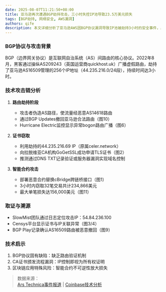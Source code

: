```yaml
---
date: 2025-08-07T11:21:50+08:00
title: 亚马逊再次遭遇BGP劫持攻击，三小时失控IP池导致23.5万美元损失
tags: [BGP劫持, 网络安全, AWS漏洞]
authors: qife
description: 本文详细分析了亚马逊AWS因BGP协议漏洞导致IP池被劫持3小时的安全事件，黑客利用路由协议缺陷伪造证书窃取加密货币，涉及AS自治系统、TLS证书验证、智能合约攻击等核心技术细节。
---
```


### BGP协议与攻击背景
BGP（边界网关协议）是互联网自治系统（AS）间路由的核心协议。2022年8月，黑客通过操纵AS209243（英国运营商quickhost.uk）广播虚假路由，劫持了亚马逊AS16509管理的256个IP地址（44.235.216.0/24段），持续时间达3小时。

### 技术攻击链分析
1. **路由劫持阶段**  
   - 攻击者伪造AS路径，使流量经恶意AS14618路由
   - 通过BGP Updates撤回亚马逊合法路由（图10）
   - Hurricane Electric监控显示异常bogon路由广播（图6）

2. **证书窃取**  
   - 利用劫持的44.235.216.69 IP（原属celer.network）
   - 向拉脱维亚CA机构GoGetSSL成功申请TLS证书（图2）
   - 推测通过DNS TXT记录验证或服务器漏洞实现域名控制

3. **智能合约攻击**  
   - 部署恶意合约替换cBridge跨链桥接口（图1）
   - 3小时内窃取32笔交易共计234,866美元
   - 最大单笔损失达156,000美元（图11）

### 取证与溯源
- SlowMist团队通过日志定位攻击IP：54.84.236.100
- Censys平台显示证书与IP关联异常（图3/4）
- BGP Play记录确认AS16509路由被恶意撤回（图9）

### 技术启示
1. BGP协议固有缺陷：缺乏路由验证机制
2. CA证书颁发流程漏洞：IP控制即视为所有权证明
3. 区块链应用特殊风险：智能合约不可逆性放大损失

> 数据来源：  
> [Ars Technica事件报道](https://arstechnica.com) | [Coinbase技术分析](https://www.coinbase.com/blog/celer-bridge-incident-analysis)
